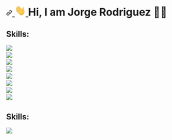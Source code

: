 <h1>
  <a id="user-content-hi-i-am-adnan-azmee-" class="anchor" aria-hidden="true" href="#hi-i-am-adnan-azmee-">
    <svg class="octicon octicon-link" viewBox="0 0 16 16" version="1.1" width="16" height="16" aria-hidden="true"><path fill-rule="evenodd" d="M7.775 3.275a.75.75 0 001.06 1.06l1.25-1.25a2 2 0 112.83 2.83l-2.5 2.5a2 2 0 01-2.83 0 .75.75 0 00-1.06 1.06 3.5 3.5 0 004.95 0l2.5-2.5a3.5 3.5 0 00-4.95-4.95l-1.25 1.25zm-4.69 9.64a2 2 0 010-2.83l2.5-2.5a2 2 0 012.83 0 .75.75 0 001.06-1.06 3.5 3.5 0 00-4.95 0l-2.5 2.5a3.5 3.5 0 004.95 4.95l1.25-1.25a.75.75 0 00-1.06-1.06l-1.25 1.25a2 2 0 01-2.83 0z"></path></svg>
  </a>
  <a target="_blank" rel="noopener noreferrer" href="https://raw.githubusercontent.com/ABSphreak/ABSphreak/master/gifs/Hi.gif">
    <img src="https://raw.githubusercontent.com/ABSphreak/ABSphreak/master/gifs/Hi.gif" width="30px" style="max-width:100%;">
  </a>Hi, I am Jorge Rodriguez <g-emoji class="g-emoji" alias="man_technologist" fallback-src="https://github.githubassets.com/images/icons/emoji/unicode/1f468-1f4bb.png">👨‍💻</g-emoji>
</h1>

## Skills:
<img src="https://img.shields.io/badge/HTML5-E34F26?style=for-the-badge&logo=html5&logoColor=white" loading="lazy"></br>
<img src="https://img.shields.io/badge/CSS3-1572B6?style=for-the-badge&logo=css3&logoColor=white" loading="lazy"></br>
<img src="https://img.shields.io/badge/JavaScript-323330?style=for-the-badge&logo=javascript&logoColor=F7DF1E" loading="lazy"></br>
<img src="https://img.shields.io/badge/PHP-777BB4?style=for-the-badge&logo=php&logoColor=white" loading="lazy"></br>
<img src="https://img.shields.io/badge/Vue.js-35495E?style=for-the-badge&logo=vue.js&logoColor=4FC08D" loading="lazy"></br>
<img src="https://img.shields.io/badge/Bootstrap-563D7C?style=for-the-badge&logo=bootstrap&logoColor=white" loading="lazy"></br>
<img src="https://img.shields.io/badge/jQuery-0769AD?style=for-the-badge&logo=jquery&logoColor=white" loading="lazy"></br>
<img src="https://img.shields.io/badge/MySQL-00000F?style=for-the-badge&logo=mysql&logoColor=white" loading="lazy"></br>

## Skills:
<a href="https://www.linkedin.com/in/jorge-rodriguez-2a5328117/"><img src="https://img.shields.io/badge/LinkedIn-0077B5?style=for-the-badge&logo=linkedin&logoColor=white" loading="lazy"></a>

